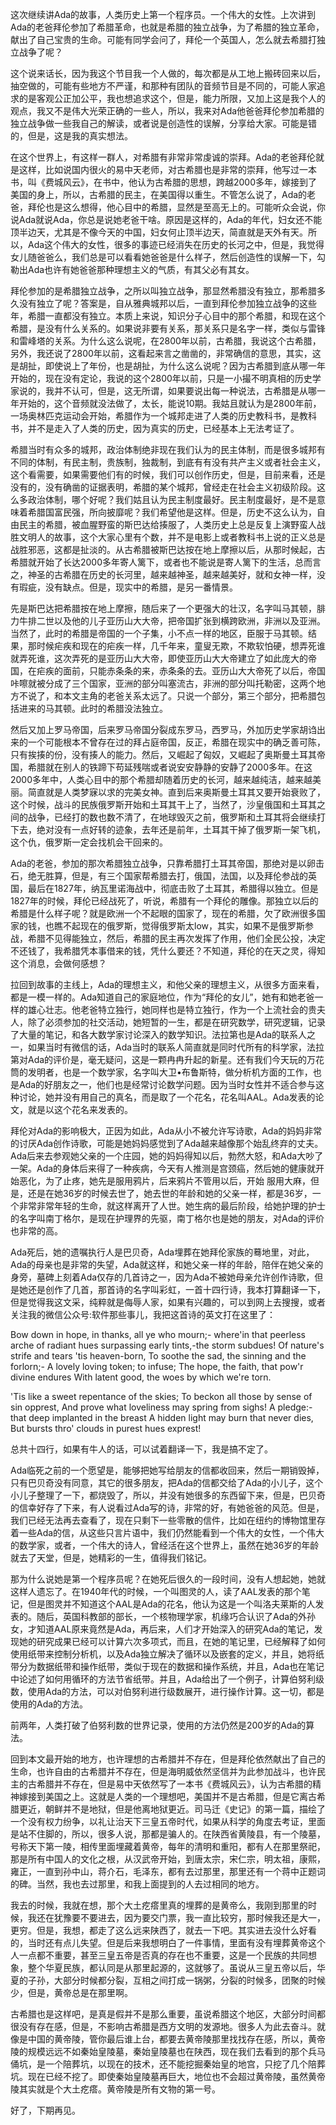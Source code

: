 这次继续讲Ada的故事，人类历史上第一个程序员。一个伟大的女性。上次讲到Ada的老爸拜伦参加了希腊革命，也就是希腊的独立战争，为了希腊的独立革命，献出了自己宝贵的生命。可能有同学会问了，拜伦一个英国人，怎么就去希腊打独立战争了呢？

这个说来话长，因为我这个节目我一个人做的，每次都是从工地上搬砖回来以后，抽空做的，可能有些地方不严谨，和那种有团队的音频节目是不同的，可能人家追求的是客观公正加公平，我也想追求这个，但是，能力所限，又加上这是我个人的观点，我又不是伟大光荣正确的一些人，所以，我来对Ada他爸爸拜伦参加希腊的独立战争做一些我自己的解读，或者说是创造性的误解，分享给大家。可能是错的，但是，这是我的真实想法。

在这个世界上，有这样一群人，对希腊有非常非常虔诚的崇拜。Ada的老爸拜伦就是这样，比如说国内很火的易中天老师，对古希腊也是非常的崇拜，他写过一本书，叫《费城风云》，在书中，他认为古希腊的思想，跨越2000多年，嫁接到了美国的身上，所以，古希腊的民主，在美国得以重生。不管怎么说了，Ada的老爸，拜伦也是这么想得，他心目中的希腊，显然是至高无上的。可能听众会说，你说Ada就说Ada，你总是说她老爸干啥。原因是这样的，Ada的年代，妇女还不能顶半边天，尤其是不像今天的中国，妇女何止顶半边天，简直就是天外有天。所以，Ada这个伟大的女性，很多的事迹已经消失在历史的长河之中，但是，我觉得女儿随爸爸么，我们总是可以看看她爸爸是什么样子，然后创造性的误解一下，勾勒出Ada也许有她爸爸那种理想主义的气质，有其父必有其女。

拜伦参加的是希腊独立战争，之所以叫独立战争，那显然希腊没有独立，那希腊多久没有独立了呢？答案是，自从雅典城邦以后，一直到拜伦参加独立战争的这些年，希腊一直都没有独立。本质上来说，知识分子心目中的那个希腊，和现在这个希腊，是没有什么关系的。如果说非要有关系，那关系只是名字一样，类似与雷锋和雷峰塔的关系。为什么这么说呢，在2800年以前，古希腊，我说这个古希腊，另外，我还说了2800年以前，这看起来言之凿凿的，非常确信的意思，其实，这是胡扯，即使说上了年份，也是胡扯，为什么这么说呢？因为古希腊到底从哪一年开始的，现在没有定论，我说的这个2800年以前，只是一小撮不明真相的历史学家说的，我并不认可，但是，这无所谓，如果要说出每一种说法，古希腊是从哪一年开始的，这个音频就没法做了，太长，能说10期。我姑且就认为是2800年前，一场奥林匹克运动会开始，希腊作为一个城邦走进了人类的历史教科书，是教科书，并不是走入了人类的历史，因为真实的历史，已经基本上无法考证了。

希腊当时有众多的城邦，政治体制绝非现在我们认为的民主体制，而是很多城邦有不同的体制，有民主制，贵族制，独裁制，到底有有没有共产主义或者社会主义，这个看需要，如果需要他们有的时候，我们可以创作历史，但是，目前来看，还是没有的，没有确凿的证据表明，希腊的某个城邦，曾经走在社会主义初级阶段。这么多政治体制，哪个好呢？我们姑且认为民主制度最好。民主制度最好，是不是意味着希腊国富民强，所向披靡呢？我们希望他是这样。但是，历史不这么认为，自由民主的希腊，被血腥野蛮的斯巴达给揍服了，人类历史上总是反复上演野蛮人战胜文明人的故事，这个大家心里有个数，并不是电影上或者教科书上说的正义总是战胜邪恶，这都是扯淡的。从古希腊被斯巴达按在地上摩擦以后，从那时候起，古希腊就开始了长达2000多年寄人篱下，或者也不能说是寄人篱下的生活，总而言之，神圣的古希腊在历史的长河里，越来越神圣，越来越美好，就和女神一样，没有瑕疵，没有缺点。但是，现实中的希腊，是另一番情景。

先是斯巴达把希腊按在地上摩擦，随后来了一个更强大的壮汉，名字叫马其顿，腓力牛排二世以及他的儿子亚历山大大帝，把帝国扩张到横跨欧洲，非洲以及亚洲。当然了，此时的希腊是帝国的一个子集，小不点一样的地区，臣服于马其顿。结果，那时候疟疾和现在的疟疾一样，几千年来，童叟无欺，不欺软怕硬，想弄死谁就弄死谁，这次弄死的是亚历山大大帝，即使亚历山大大帝建立了如此庞大的帝国，在疟疾的面前，只能赤条条的来，赤条条的去。亚历山大大帝死了以后，帝国咔嚓就被分成了三个国家，亚洲的部分叫塞流古，非洲的部分叫托勒密，这两个地方不说了，和本文主角的老爸关系太远了。只说一个部分，第三个部分，把希腊包括进来的马其顿。此时的希腊没法独立。

然后又加上罗马帝国，后来罗马帝国分裂成东罗马，西罗马，外加历史学家胡诌出来的一个可能根本不曾存在过的拜占庭帝国，反正，希腊在现实中的确乏善可陈，只有挨揍的份，没有揍人的能力。然后，又崛起了匈奴，又崛起了奥斯曼土耳其帝国，希腊就在别人的铁蹄下苟延残喘或者说安安静静的安静了2000多年。在这2000多年中，人类心目中的那个希腊却随着历史的长河，越来越纯洁，越来越美丽。简直就是人类梦寐以求的完美女神。直到后来奥斯曼土耳其又要开始衰败了，这个时候，战斗的民族俄罗斯开始和土耳其干上了，当然了，沙皇俄国和土耳其之间的战争，已经打的数也数不清了，在地球毁灭之前，俄罗斯和土耳其将会继续打下去，绝对没有一点好转的迹象，去年还是前年，土耳其干掉了俄罗斯一架飞机，这个仇，俄罗斯一定会找机会干回来的。

Ada的老爸，参加的那次希腊独立战争，只靠希腊打土耳其帝国，那绝对是以卵击石，绝无胜算，但是，有三个国家帮希腊去打，俄国，法国，以及拜伦参战的英国，最后在1827年，纳瓦里诺海战中，彻底击败了土耳其，希腊得以独立。但是1827年的时候，拜伦已经战死了，听说，希腊有一个拜伦的雕像。那独立以后的希腊是什么样子呢？就是欧洲一个不起眼的国家了，现在的希腊，欠了欧洲很多国家的钱，也瞧不起现在的俄罗斯，觉得俄罗斯太low，其实，如果不是俄罗斯参战，希腊不见得能独立，然后，希腊的民主再次发挥了作用，他们全民公投，决定不还钱了，我希腊凭本事借来的钱，凭什么要还？不知道，拜伦的在天之灵，得知这个消息，会做何感想？

拉回到故事的主线上，Ada的理想主义，和他父亲的理想主义，从很多方面来看，都是一模一样的。Ada知道自己的家庭地位，作为“拜伦的女儿”，她有和她老爸一样的雄心壮志。他老爸特立独行，她同样也是特立独行，作为一个上流社会的贵夫人，除了必须参加的社交活动，她短暂的一生，都是在研究数学，研究逻辑，记录了大量的笔记，和各大数学家讨论深入的数学知识。法拉第也是Ada的联系人之一，如果当时有微信的话，Ada当时的联系人简直就是同时代所有的科学家，法拉第对Ada的评价是，毫无疑问，这是一颗冉冉升起的新星。还有我们今天玩的万花筒的发明者，也是一个数学家，名字叫大卫•布鲁斯特，做分析机方面的工作，也是Ada的好朋友之一，他们也是经常讨论数学问题。因为当时女性并不适合参与这种讨论，她并没有用自己的真名，而是取了一个花名，花名叫AAL。Ada发表的论文，就是以这个花名来发表的。

拜伦对Ada的影响极大，正因为如此，Ada从小不被允许写诗歌，Ada的妈妈非常的讨厌Ada创作诗歌，可能是她妈妈感觉到了Ada越来越像那个始乱终弃的丈夫。Ada后来去参观她父亲的一个庄园，她的妈妈得知以后，勃然大怒，和Ada大吵了一架。Ada的身体后来得了一种疾病，今天有人推测是宫颈癌，然后她的健康就开始恶化，为了止疼，她先是服用鸦片，后来鸦片不管用以后，开始 服用大麻，但是，还是在她36岁的时候去世了，她去世的年龄和她的父亲一样，都是36岁，一个非常非常年轻的生命，就这样离开了人世。她生病的最后阶段，给她护理的护士的名字叫南丁格尔，是现在护理界的先驱，南丁格尔也是她的朋友，对Ada的评价也非常的高。

Ada死后，她的遗嘱执行人是巴贝奇，Ada埋葬在她拜伦家族的蓦地里，对此，Ada的母亲也是非常的失望，Ada就这样，和她父亲一样的年龄，陪伴在她父亲的身旁，墓碑上刻着Ada仅存的几首诗之一，因为Ada不被她母亲允许创作诗歌，但是她还是创作了几首，那首诗的名字叫彩虹，一首十四行诗，我本打算翻译一下，但是觉得我这文采，纯粹就是侮辱人家，如果有兴趣的，可以到网上去搜搜，或者关注我的微信公众号:软件那些事儿，我把这首诗的英文打在这里了：

Bow down in hope, in thanks, all ye who mourn;-
where'in that peerless arche of radiant hues
surpassing early tints,-the storm subdues!
Of nature's strife and tears 'tis heaven-born,
To soothe the sad, the sinning and the forlorn;-
A lovely loving token; to infuse;
The hope, the faith, that pow'r divine endures
With latent good, the woes by which we're torn.

'Tis like a sweet repentance of the skies;
To beckon all those by sense of sin opprest,
And prove what loveliness may spring from sighs!
A pledge:-that deep implanted in the breast
A hidden light may burn that never dies,
But bursts thro' clouds in purest hues exprest!

总共十四行，如果有牛人的话，可以试着翻译一下，我是搞不定了。

Ada临死之前的一个愿望是，能够把她写给朋友的信都收回来，然后一期销毁掉，只有巴贝奇没有同意，其它的很多朋友，把Ada的信都交给了Ada的小儿子，这个小儿子整理了一下，都烧毁了，所以，并没有她很多的东西留下来，但是，巴贝奇的信幸好存了下来，有人说看过Ada写的诗，非常的好，有她爸爸的风范。但是，我们已经无法再去查看了，现在只剩下一些零散的信件，比如在纽约的博物馆里存着一些Ada的信，从这些只言片语中，我们仍然能看到一个伟大的女性，一个伟大的数学家，或者，一个伟大的诗人，曾经活在这个世界上，虽然在她36岁的年龄就去了天堂，但是，她精彩的一生，值得我们铭记。

那为什么说她是第一个程序员呢？在她死后很久的一段时间，没有人想起她，她就这样人遗忘了。在1940年代的时候，一个叫图灵的人，读了AAL发表的那个笔记，但是图灵并不知道这个AAL是Ada的花名，他认为这是一个叫洛夫莱斯的人发表的。随后，英国科教部的部长，一个核物理学家，机缘巧合认识了Ada的外孙女，才知道AAL原来竟然是Ada，再后来，人们才开始深入的研究Ada的笔记，发现她的研究成果已经可以计算六次多项式，而且，在她的笔记里，已经解释了如何使用纸带来控制分析机，以及Ada独立解决了循环以及嵌套的定义，并且，她将纸带分为数据纸带和操作纸带，类似于现在的数据和操作系统，并且，Ada也在笔记中论述了如何用循环的方法节省纸带。并且，Ada给出了一个例子，计算伯努利级数，使用Ada的方法，可以对伯努利进行级数展开，进行操作计算。这一切，都是使用的Ada的方法。

前两年，人类打破了伯努利数的世界记录，使用的方法仍然是200岁的Ada的算法。

回到本文最开始的地方，也许理想的古希腊并不存在，但是拜伦依然献出了自己的生命，也许自由的古希腊并不存在，但是海明威依然坚信并为此参加战斗，也许民主的古希腊并不存在，但是易中天依然写了一本书《费城风云》，认为古希腊的精神嫁接到美国之上。这就是人类的一个理想吧，美国并不是古希腊，但是它离古希腊更近，朝鲜并不是地狱，但是他离地狱更近。司马迁《史记》的第一篇，描绘了一个没有权力纷争，以礼让治天下三皇五帝时代，如果从科学的角度去考证，里面是站不住脚的，所以，很多人说，那都是骗人的。在陕西省黄陵县，有一个陵墓，号称天下第一陵，相传里面埋藏着黄帝，每年的清明和重阳，都有人在那里祭祀，那是所有中国人的文化之根，从汉武帝开始，到唐太宗，宋仁宗，明太祖，康熙，雍正，一直到孙中山，蒋介石，毛泽东，都有去过那里，那里还有一个蒋中正题词的碑。当然，我也去过那里，和我上面提到的人去过相同的地方。

我去的时候，我就在想，那个大土疙瘩里真的埋葬的是黄帝么，我刚到那里的时候，我还在犹豫要不要进去，因为要交门票，我一直比较穷，那时候我还是大一，更穷。但是，我想，都走了这么远来陕西了，就去一下吧。其实进去没什么好看的，当时还有点儿失望。但是后来我想明白了一件事情，里面有没有埋葬黄帝这个人一点都不重要，甚至三皇五帝是否真的存在也不重要，这是一个民族的共同想象，整个华夏民族，都认同是从那里起源的，这就够了。虽说从三皇五帝以后，华夏的子孙，大部分时候都分裂，互相之间打成一锅粥，分裂的时候多，团聚的时候少，但是，黄帝总是在那里啊。

古希腊也是这样吧，是真是假并不是那么重要，虽说希腊这个地区，大部分时间都很没有存在感，但是，不影响古希腊是西方文明的发源地。很多人为此去奋斗。就像是中国的黄帝陵，管你最后谁上台，都要去黄帝陵那里找找存在感，所以，黄帝陵的规模远远不如秦始皇陵墓，秦始皇陵墓也在陕西，现在我们去看到的那个兵马俑坑，是一个陪葬坑，以现在的技术，还不能挖掘秦始皇的地宫，只挖了几个陪葬坑。现在已经不挖了。即使秦始皇陵墓再巨大，地位也不会超过黄帝陵，虽然黄帝陵其实就是个大土疙瘩。黄帝陵是所有文物的第一号。

好了，下期再见。

